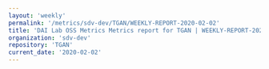 ```yaml
---
layout: 'weekly'
permalink: '/metrics/sdv-dev/TGAN/WEEKLY-REPORT-2020-02-02'
title: 'DAI Lab OSS Metrics Metrics report for TGAN | WEEKLY-REPORT-2020-02-02'
organization: 'sdv-dev'
repository: 'TGAN'
current_date: '2020-02-02'
---
```

